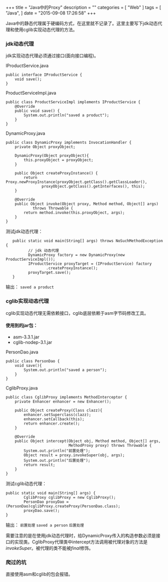 +++
title = "Java中的Proxy"
description = ""
categories = [
    "Web"
]
tags = [
    "Java",
]
date = "2015-09-08 17:26:58"
+++


Java中的静态代理属于硬编码方式，在这里就不记录了。这里主要写下jdk动态代理和使用cglib实现动态代理的方法。

### jdk动态代理

jdk实现动态代理必须通过接口(面向接口编程)。

IProductService.java

    public interface IProductService {
        void save();
    }

ProductServiceImpl.java

    public class ProductServiceImpl implements IProductService {
        @Override
        public void save() {
            System.out.println("saved a product");
        }
    }

DynamicProxy.java

    public class DynamicProxy implements InvocationHandler {
        private Object proxyObject;

        DynamicProxy(Object proxyObject){
            this.proxyObject = proxyObject;
        }

        public Object createProxyInstance() {
            return Proxy.newProxyInstance(proxyObject.getClass().getClassLoader(),
                    proxyObject.getClass().getInterfaces(), this);
        }

        @Override
        public Object invoke(Object proxy, Method method, Object[] args)
                throws Throwable {
            return method.invoke(this.proxyObject, args);
        }
    }

测试jdk动态代理：

       public static void main(String[] args) throws NoSuchMethodException {
              // jdk 动态代理
              DynamicProxy factory = new DynamicProxy(new ProductServiceImpl());
              IProductService proxyTarget = (IProductService) factory
                      .createProxyInstance();
              proxyTarget.save();
       }

输出：
        `saved a product`

### cglib实现动态代理

cglib实现动态代理无需依赖接口，cglib底层依赖于asm字节码修改工具。

#### 使用到的jar包：
- asm-3.3.1.jar
- cglib-nodep-3.1.jar

PersonDao.java

    public class PersonDao {
        void save(){
            System.out.println("saved a person");
        }
    }

CglibProxy.java

    public class CglibProxy implements MethodInterceptor {
        private Enhancer enhancer = new Enhancer();

        public Object createProxy(Class clazz){
            enhancer.setSuperclass(clazz);
            enhancer.setCallback(this);
            return enhancer.create();
        }

        @Override
        public Object intercept(Object obj, Method method, Object[] args,
                                MethodProxy proxy) throws Throwable {
            System.out.println("前置处理");
            Object result = proxy.invokeSuper(obj, args);
            System.out.println("后置处理");
            return result;
        }
    }

测试cglib动态代理：

    public static void main(String[] args) {
            CglibProxy cglibProxy = new CglibProxy();
            PersonDao proxyDao =  (PersonDao)cglibProxy.createProxy(PersonDao.class);
            proxyDao.save();
    }

输出：
        `前置处理`
        `saved a person`
        `后置处理`

需要注意的是在使用jdk动态代理时，给DynamicProxy传入的构造参数必须是接口的实现类。CglibProxy代理类中intercept方法调用被代理对象的方法是*invokeSuper*。被代理的类不能被*final*修饰。

### 爬过的坑

直接使用asm和cglib的包会报错。

